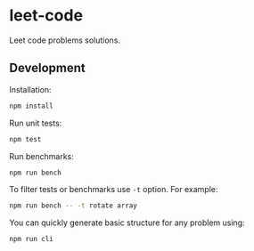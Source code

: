 # leet-code

Leet code problems solutions.

## Development

Installation:

```bash
npm install
```

Run unit tests:

```bash
npm test
```

Run benchmarks:

```bash
npm run bench
```

To filter tests or benchmarks use `-t` option. For example:

```bash
npm run bench -- -t rotate array
```

You can quickly generate basic structure for any problem using:

```bash
npm run cli
```
